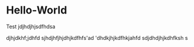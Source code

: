 # Hello-World
Test
jdjhdjhjsdfhdsa

djhjdkhf;jdhfd
sjhdjhfjhjdhjkdfhfs'ad
'dhdkjhjkdfhkjahfd
sdjdhdjhjkdhfksh
s
